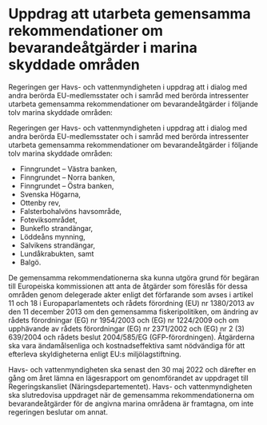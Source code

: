 # Uppdrag att utarbeta gemensamma rekommendationer om bevarandeåtgärder i marina skyddade områden

Regeringen ger Havs- och vattenmyndigheten i uppdrag att i dialog med andra berörda EU-medlemsstater och i samråd med berörda intressenter utarbeta gemensamma rekommendationer om bevarandeåtgärder i följande tolv marina skyddade områden:

Regeringen ger Havs- och vattenmyndigheten i uppdrag att i dialog med andra berörda EU-medlemsstater och i samråd med berörda intressenter utarbeta gemensamma rekommendationer om bevarandeåtgärder i följande tolv marina skyddade områden:

* Finngrundet – Västra banken,
* Finngrundet – Norra banken,
* Finngrundet – Östra banken,
* Svenska Högarna,
* Ottenby rev,
* Falsterbohalvöns havsområde,
* Foteviksområdet,
* Bunkeflo strandängar,
* Löddeåns mynning,
* Salvikens strandängar,
* Lundåkrabukten, samt
* Balgö.

De gemensamma rekommendationerna ska kunna utgöra grund för begäran till Europeiska kommissionen att anta de åtgärder som föreslås för dessa områden genom delegerade akter enligt det förfarande som avses i artikel 11 och 18 i Europaparlamentets och rådets förordning (EU) nr 1380/2013 av den 11 december 2013 om den gemensamma fiskeripolitiken, om ändring av rådets förordningar (EG) nr 1954/2003 och (EG) nr 1224/2009 och om upphävande av rådets förordningar (EG) nr 2371/2002 och (EG) nr 2 (3) 639/2004 och rådets beslut 2004/585/EG (GFP-förordningen). Åtgärderna ska vara ändamålsenliga och kostnadseffektiva samt nödvändiga för att efterleva skyldigheterna enligt EU:s miljölagstiftning.

Havs- och vattenmyndigheten ska senast den 30 maj 2022 och därefter en gång om året lämna en lägesrapport om genomförandet av uppdraget till Regeringskansliet (Näringsdepartementet). Havs- och vattenmyndigheten ska slutredovisa uppdraget när de gemensamma rekommendationerna om bevarandeåtgärder för de angivna marina områdena är framtagna, om inte regeringen beslutar om annat.

